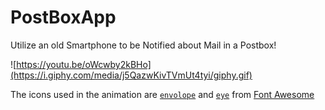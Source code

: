 # PostBoxApp
Utilize an old Smartphone to be Notified about Mail in a Postbox!

![https://youtu.be/oWcwby2kBHo](https://i.giphy.com/media/j5QazwKivTVmUt4tyi/giphy.gif)

The icons used in the animation are [`envolope`](https://fontawesome.com/icons/envelope?style=regular) and [`eye`](https://fontawesome.com/icons/eye?style=regular) from [Font Awesome](https://fontawesome.com/license)
